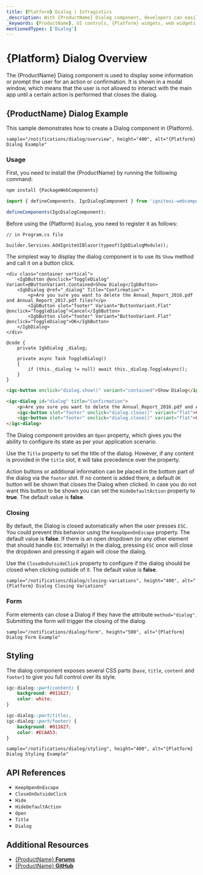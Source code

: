 ```yaml
---
title: {Platform} Dialog | Infragistics
_description: With {ProductName} Dialog component, developers can easily integrate a dialog window centered on top of app content.
_keywords: {ProductName}, UI controls, {Platform} widgets, web widgets, UI widgets, {Platform}, Native {Platform} Components Suite, Native {Platform} Controls, Native {Platform} Components Library, {Platform} Dialog components
mentionedTypes: ['Dialog']
---
```


# {Platform} Dialog Overview

The {ProductName} Dialog component is used to display some information or prompt the user for an action or confirmation. It is shown in a modal window, which means that the user is not allowed to interact with the main app until a certain action is performed that closes the dialog.

## {ProductName} Dialog Example

This sample demonstrates how to create a Dialog component in {Platform}.

`sample="/notifications/dialog/overview", height="400", alt="{Platform} Dialog Example"`


<div class="divider--half"></div>

### Usage

<!-- WebComponents -->
First, you need to install the {ProductName} by running the following command:

```cmd
npm install {PackageWebComponents}
```
<!-- end: WebComponents -->

```ts
import { defineComponents, IgcDialogComponent } from 'igniteui-webcomponents';

defineComponents(IgcDialogComponent);
```

<!-- Blazor -->
Before using the {Platform} `Dialog`, you need to register it as follows:


```razor
// in Program.cs file

builder.Services.AddIgniteUIBlazor(typeof(IgbDialogModule));
```
<!-- end: Blazor -->

The simplest way to display the dialog component is to use its `Show` method and call it on a button click.

```razor
<div class="container vertical">
    <IgbButton @onclick="ToggleDialog" Variant=@ButtonVariant.Contained>Show Dialog</IgbButton>
    <IgbDialog @ref="_dialog" Title="Confirmation">
        <p>Are you sure you want to delete the Annual_Report_2016.pdf and Annual_Report_2017.pdf files?</p>
        <IgbButton slot="footer" Variant="ButtonVariant.Flat" @onclick="ToggleDialog">Cancel</IgbButton>
        <IgbButton slot="footer" Variant="ButtonVariant.Flat" @onclick="ToggleDialog">OK</IgbButton>
    </IgbDialog>
</div>

@code {
    private IgbDialog _dialog;

    private async Task ToggleDialog()
    {
        if (this._dialog != null) await this._dialog.ToggleAsync();
    }
}
```

```html
<igc-button onclick="dialog.show()" variant="contained">Show Dialog</igc-button>

<igc-dialog id="dialog" title="Confirmation">
    <p>Are you sure you want to delete the Annual_Report_2016.pdf and Annual_Report_2017.pdf files?</p>
    <igc-button slot="footer" onclick="dialog.close()" variant="flat">Cancel</igc-button>
    <igc-button slot="footer" onclick="dialog.close()" variant="flat">OK</igc-button>
</igc-dialog>
```

The Dialog component provides an `Open` property, which gives you the ability to configure its state as per your application scenario.

Use the `Title` property to set the title of the dialog. However, if any content is provided in the `title` slot, it will take precedence over the property.

Action buttons or additional information can be placed in the bottom part of the dialog via the `footer` slot. If no content is added there, a default `OK` button will be shown that closes the Dialog when clicked. In case you do not want this button to be shown you can set the `HideDefaultAction` property to **true**. The default value is **false**.

### Closing

By default, the Dialog is closed automatically when the user presses `ESC`. You could prevent this behavior using the `KeepOpenOnEscape` property. The default value is **false**. If there is an open dropdown (or any other element that should handle `ESC` internally) in the dialog, pressing `ESC` once will close the dropdown and pressing it again will close the dialog.

Use the `CloseOnOutsideClick` property to configure if the dialog should be closed when clicking outside of it. The default value is **false**.

<!-- Angular, WebComponents -->

`sample="/notifications/dialog/closing-variations", height="400", alt="{Platform} Dialog Closing Variations"`

<!-- end: Angular, WebComponents -->

### Form

Form elements can close a Dialog if they have the attribute `method="dialog"`. Submitting the form will trigger the closing of the dialog.

`sample="/notifications/dialog/form", height="500", alt="{Platform} Dialog Form Example"`


## Styling

The dialog component exposes several CSS parts (`base`, `title`, `content` and `footer`) to give you full control over its style.

```css
igc-dialog::part(content) {
    background: #011627;
    color: white;
}

igc-dialog::part(title),
igc-dialog::part(footer) {
    background: #011627;
    color: #ECAA53;
}
```

`sample="/notifications/dialog/styling", height="400", alt="{Platform} Dialog Styling Example"`


<div class="divider--half"></div>

## API References

- `KeepOpenOnEscape`
- `CloseOnOutsideClick`
- `Hide`
- `HideDefaultAction`
- `Open`
- `Title`
- `Dialog`

## Additional Resources

* [{ProductName} **Forums**]({ForumsLink})
* [{ProductName} **GitHub**]({GithubLink})